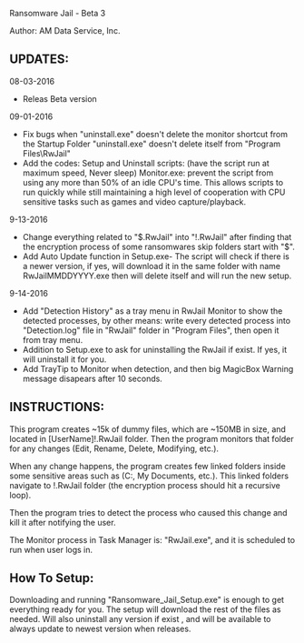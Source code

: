 Ransomware Jail - Beta 3

Author: AM Data Service, Inc.

UPDATES:
--------
08-03-2016
- Releas Beta version

09-01-2016  
- Fix bugs when "uninstall.exe" doesn't delete the monitor shortcut from the Startup Folder
                "uninstall.exe" doesn't delete itself from "Program Files\RwJail\"
- Add the codes: Setup and Uninstall scripts: (have the script run at maximum speed, Never sleep)
                 Monitor.exe: prevent the script from using any more than 50% of an idle CPU's time. This allows scripts to run quickly while still maintaining a high level of cooperation with CPU sensitive tasks such as games and video capture/playback.

9-13-2016
- Change everything related to "$.RwJail" into "!.RwJail" after finding that the encryption process of some ransomwares skip folders    start with "$".
- Add Auto Update function in Setup.exe-
  The script will check if there is a newer version, if yes, will download it in the same folder with name RwJailMMDDYYYY.exe then will delete itself and will run the new setup.

9-14-2016
- Add "Detection History" as a tray menu in RwJail Monitor to show the detected processes, by other means: write every detected process into "Detection.log" file in "RwJail" folder in "Program Files", then open it from tray menu.
- Addition to Setup.exe to ask for uninstalling the RwJail if exist. If yes, it will uninstall it for you.
- Add TrayTip to Monitor when detection, and then big MagicBox Warning message disapears after 10 seconds.

INSTRUCTIONS:
-------------
This program creates ~15k of dummy files, which are ~150MB in size, and located in [UserName]\!.RwJail folder.
Then the program monitors that folder for any changes (Edit, Rename, Delete, Modifying, etc.).

When any change happens, the program creates few linked folders inside some sensitive areas such as (C:\, My Documents, etc.). This linked folders navigate to !.RwJail folder (the encryption process should hit a recursive loop).

Then the program tries to detect the process who caused this change and kill it after notifying the user.

The Monitor process in Task Manager is: "RwJail.exe", and it is scheduled to run when user logs in.

How To Setup:
-------------
Downloading and running "Ransomware_Jail_Setup.exe" is enough to get everything ready for you.
The setup will download the rest of the files as needed. Will also uninstall any version if exist , and will be available to always update to newest version when releases.
